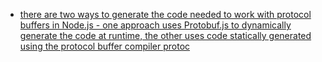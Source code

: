 


- [there are two ways to generate the code needed to work with protocol buffers in Node.js - one approach uses Protobuf.js to dynamically generate the code at runtime, the other uses code statically generated using the protocol buffer compiler protoc](https://grpc.io/docs/languages/node/basics/)

